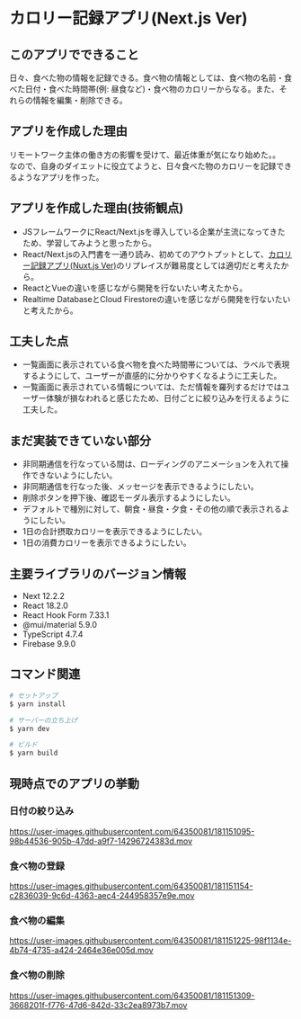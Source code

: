 # カロリー記録アプリ(Next.js Ver)

## このアプリでできること
日々、食べた物の情報を記録できる。食べ物の情報としては、食べ物の名前・食べた日付・食べた時間帯(例: 昼食など)・食べ物のカロリーからなる。また、それらの情報を編集・削除できる。

## アプリを作成した理由
リモートワーク主体の働き方の影響を受けて、最近体重が気になり始めた。。  
なので、自身のダイエットに役立てようと、日々食べた物のカロリーを記録できるようなアプリを作った。

## アプリを作成した理由(技術観点)
- JSフレームワークにReact/Next.jsを導入している企業が主流になってきたため、学習してみようと思ったから。
- React/Next.jsの入門書を一通り読み、初めてのアウトプットとして、[カロリー記録アプリ(Nuxt.js Ver)](https://github.com/shibatani/calory-app-nuxt)のリプレイスが難易度としては適切だと考えたから。
- ReactとVueの違いを感じながら開発を行ないたい考えたから。
- Realtime DatabaseとCloud Firestoreの違いを感じながら開発を行ないたいと考えたから。

## 工夫した点
- 一覧画面に表示されている食べ物を食べた時間帯については、ラベルで表現するようにして、ユーザーが直感的に分かりやすくなるように工夫した。
- 一覧画面に表示されている情報については、ただ情報を羅列するだけではユーザー体験が損なわれると感じたため、日付ごとに絞り込みを行えるように工夫した。

## まだ実装できていない部分
- 非同期通信を行なっている間は、ローディングのアニメーションを入れて操作できないようにしたい。
- 非同期通信を行なった後、メッセージを表示できるようにしたい。
- 削除ボタンを押下後、確認モーダル表示するようにしたい。
- デフォルトで種別に対して、朝食・昼食・夕食・その他の順で表示されるようにしたい。
- 1日の合計摂取カロリーを表示できるようにしたい。
- 1日の消費カロリーを表示できるようにしたい。

## 主要ライブラリのバージョン情報
- Next 12.2.2
- React 18.2.0
- React Hook Form 7.33.1
- @mui/material 5.9.0
- TypeScript 4.7.4
- Firebase 9.9.0

## コマンド関連

```bash
# セットアップ
$ yarn install

# サーバーの立ち上げ
$ yarn dev

# ビルド
$ yarn build
```

## 現時点でのアプリの挙動
### 日付の絞り込み
https://user-images.githubusercontent.com/64350081/181151095-98b44536-905b-47dd-a9f7-14296724383d.mov

### 食べ物の登録
https://user-images.githubusercontent.com/64350081/181151154-c2836039-9c6d-4363-aec4-244958357e9e.mov

### 食べ物の編集
https://user-images.githubusercontent.com/64350081/181151225-98f1134e-4b74-4735-a424-2464e36e005d.mov

### 食べ物の削除
https://user-images.githubusercontent.com/64350081/181151309-3668201f-f776-47d6-842d-33c2ea8973b7.mov
